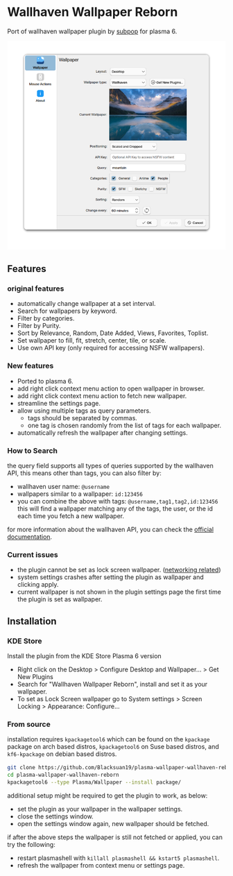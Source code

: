 # Wallhaven Wallpaper Reborn

Port of wallhaven wallpaper plugin by [subpop](https://github.com/subpop/wallhaven-wallpaper-plasma) for plasma 6.

![screenshot.png](screenshot.png)

## Features

### original features

- automatically change wallpaper at a set interval.
- Search for wallpapers by keyword.
- Filter by categories.
- Filter by Purity.
- Sort by Relevance, Random, Date Added, Views, Favorites, Toplist.
- Set wallpaper to fill, fit, stretch, center, tile, or scale.
- Use own API key (only required for accessing NSFW wallpapers).

### New features

- Ported to plasma 6.
- add right click context menu action to open wallpaper in browser.
- add right click context menu action to fetch new wallpaper.
- streamline the settings page.
- allow using multiple tags as query parameters.
  - tags should be separated by commas.
  - one tag is chosen randomly from the list of tags for each wallpaper.
- automatically refresh the wallpaper after changing settings.

### How to Search

the query field supports all types of queries supported by the wallhaven API, this means other than tags, you can also filter by:

- wallhaven user name: `@username`
- wallpapers similar to a wallpaper: `id:123456`
- you can combine the above with tags: `@username,tag1,tag2,id:123456` this will find a wallpaper matching any of the tags, the user, or the id each time you fetch a new wallpaper.

for more information about the wallhaven API, you can check the [official documentation](https://wallhaven.cc/help/api).

### Current issues

- the plugin cannot be set as lock screen wallpaper. ([networking related](https://bugs.kde.org/show_bug.cgi?id=483094))
- system settings crashes after setting the plugin as wallpaper and clicking apply.
- current wallpaper is not shown in the plugin settings page the first time the plugin is set as wallpaper.

## Installation

### KDE Store

Install the plugin from the KDE Store Plasma 6 version

- Right click on the Desktop > Configure Desktop and Wallpaper... > Get New Plugins
- Search for "Wallhaven Wallpaper Reborn", install and set it as your wallpaper.
- To set as Lock Screen wallpaper go to System settings > Screen Locking > Appearance: Configure...


### From source

installation requires `kpackagetool6` which can be found on the `kpackage` package on arch based distros, `kpackagetool6` on Suse based distros, and `kf6-kpackage` on debian based distros.

```bash
git clone https://github.com/Blacksuan19/plasma-wallpaper-wallhaven-reborn.git
cd plasma-wallpaper-wallhaven-reborn
kpackagetool6 --type Plasma/Wallpaper --install package/
```

additional setup might be required to get the plugin to work, as below:

- set the plugin as your wallpaper in the wallpaper settings.
- close the settings window.
- open the settings window again, new wallpaper should be fetched.

if after the above steps the wallpaper is still not fetched or applied, you can try the following:

- restart plasmashell with `killall plasmashell && kstart5 plasmashell`.
- refresh the wallpaper from context menu or settings page.
